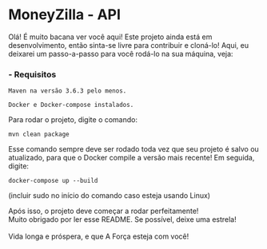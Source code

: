 # MoneyZilla - API

Olá! É muito bacana ver você aqui! Este projeto ainda está em desenvolvimento, então sinta-se livre para contribuir e cloná-lo!
Aqui, eu deixarei um passo-a-passo para você rodá-lo na sua máquina, veja:

### - Requisitos
```
Maven na versão 3.6.3 pelo menos.
```

```
Docker e Docker-compose instalados.
```

Para rodar o projeto, digite o comando:

```
mvn clean package
```

Esse comando sempre deve ser rodado toda vez que seu projeto é salvo ou atualizado, para que o Docker compile a versão mais recente!
Em seguida, digite:

```
docker-compose up --build
```
(incluir <bold>sudo</code> no início do comando caso esteja usando Linux)

Após isso, o projeto deve começar a rodar perfeitamente!
<br />
Muito obrigado por ler esse README. Se possível, deixe uma estrela!
<br />
<br />
Vida longa e próspera, e que A Força esteja com você!